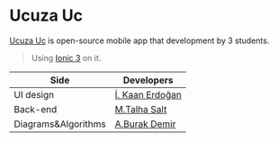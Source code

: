 # Ucuza Uc

<a href="https://github.com/2ez4salt/ucuza-uc/#">Ucuza Uc</a> is open-source mobile app that development by 3 students.
> Using <a href="https://github.com/ionic-team/ionic-v3" target="_blank">Ionic 3</a> on it.

<table>
  <thead>
    <tr>
      <th>Side</th>
      <th>Developers</th>
    <tr>
  </thead>
  <tbody>
    <tr>
      <td>UI design  </td>
      <td><a href="https://github.com/kaanerdogan" target="_blank">İ. Kaan Erdoğan</a></td>
    </tr>
    <tr>
      <td>Back-end </td>
      <td><a href="https://github.com/2ez4salt" target="_blank">M.Talha Salt</a></td>
    </tr>
    <tr>
      <td>Diagrams&Algorithms</td>
      <td><a href="https://github.com/lior47" target="_blank">A.Burak Demir</a></td>
    </tr>
  </tbody>
</table>
